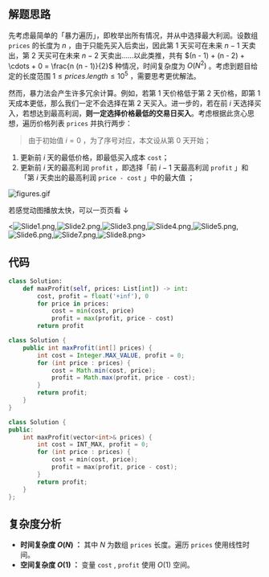## 解题思路

先考虑最简单的「暴力遍历」，即枚举出所有情况，并从中选择最大利润。设数组 `prices` 的长度为 $n$ ，由于只能先买入后卖出，因此第 1 天买可在未来 $n - 1$ 天卖出，第 2 天买可在未来 $n - 2$ 天卖出……以此类推，共有 $(n - 1) + (n - 2) + \cdots + 0 = \frac{n (n - 1)}{2}$ 种情况，时间复杂度为 $O(N^2)$ 。考虑到题目给定的长度范围 $1 \leq prices.length \leq 10^5$ ，需要思考更优解法。 

然而，暴力法会产生许多冗余计算。例如，若第 1 天价格低于第 2 天价格，即第 1 天成本更低，那么我们一定不会选择在第 2 天买入。进一步的，若在前 $i$ 天选择买入，若想达到最高利润，**则一定选择价格最低的交易日买入**。考虑根据此贪心思想，遍历价格列表 `prices` 并执行两步：

> 由于初始值 $i = 0$ ，为了序号对应，本文设从第 0 天开始；

1. 更新前 $i$ 天的最低价格，即最低买入成本 `cost`；
2. 更新前 $i$ 天的最高利润 `profit` ，即选择「前 $i-1$ 天最高利润 `profit` 」和「第 $i$ 天卖出的最高利润 `price - cost` 」中的最大值 ； 

![figures.gif](https://pic.leetcode-cn.com/1658590330-wivils-figures.gif)

若感觉动图播放太快，可以一页页看 $\downarrow$

<![Slide1.png](https://pic.leetcode-cn.com/1658590273-wxZXUx-Slide1.png),![Slide2.png](https://pic.leetcode-cn.com/1658590273-hNfqiL-Slide2.png),![Slide3.png](https://pic.leetcode-cn.com/1658590273-XixLRU-Slide3.png),![Slide4.png](https://pic.leetcode-cn.com/1658590273-VVEEbJ-Slide4.png),![Slide5.png](https://pic.leetcode-cn.com/1658590273-IVQvbm-Slide5.png),![Slide6.png](https://pic.leetcode-cn.com/1658590273-aNJkKb-Slide6.png),![Slide7.png](https://pic.leetcode-cn.com/1658590273-VGJJMt-Slide7.png),![Slide8.png](https://pic.leetcode-cn.com/1658590273-CfqqHs-Slide8.png)>

## 代码

```Python []
class Solution:
    def maxProfit(self, prices: List[int]) -> int:
        cost, profit = float('+inf'), 0
        for price in prices:
            cost = min(cost, price)
            profit = max(profit, price - cost)
        return profit
```

```Java []
class Solution {
    public int maxProfit(int[] prices) {
        int cost = Integer.MAX_VALUE, profit = 0;
        for (int price : prices) {
            cost = Math.min(cost, price);
            profit = Math.max(profit, price - cost);
        }
        return profit;
    }
}
```

```C++ []
class Solution {
public:
    int maxProfit(vector<int>& prices) {
        int cost = INT_MAX, profit = 0;
        for (int price : prices) {
            cost = min(cost, price);
            profit = max(profit, price - cost);
        }
        return profit;
    }
};
```

## 复杂度分析

- **时间复杂度 $O(N)$ ：** 其中 $N$ 为数组 `prices` 长度。遍历 `prices` 使用线性时间。
- **空间复杂度 $O(1)$ ：** 变量  `cost` , `profit` 使用 $O(1)$ 空间。
